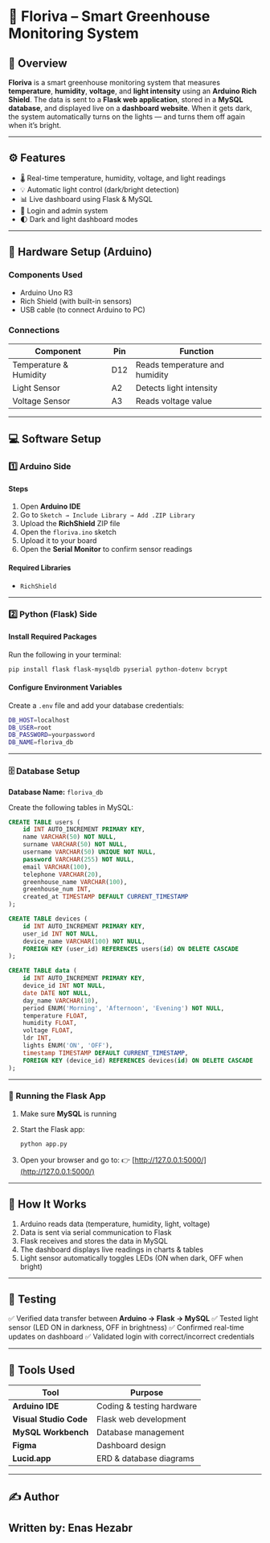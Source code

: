 # 🌱 Floriva – Smart Greenhouse Monitoring System

## 📖 Overview

**Floriva** is a smart greenhouse monitoring system that measures **temperature**, **humidity**, **voltage**, and **light intensity** using an **Arduino Rich Shield**.
The data is sent to a **Flask web application**, stored in a **MySQL database**, and displayed live on a **dashboard website**.
When it gets dark, the system automatically turns on the lights — and turns them off again when it’s bright.

---

## ⚙️ Features

* 🌡️ Real-time temperature, humidity, voltage, and light readings
* 💡 Automatic light control (dark/bright detection)
* 📊 Live dashboard using Flask & MySQL
* 🔐 Login and admin system
* 🌓 Dark and light dashboard modes

---

## 🧠 Hardware Setup (Arduino)

### Components Used

* Arduino Uno R3
* Rich Shield (with built-in sensors)
* USB cable (to connect Arduino to PC)

### Connections

| Component              | Pin | Function                       |
| ---------------------- | --- | ------------------------------ |
| Temperature & Humidity | D12 | Reads temperature and humidity |
| Light Sensor           | A2  | Detects light intensity        |
| Voltage Sensor         | A3  | Reads voltage value            |

---

## 💻 Software Setup

### 1️⃣ Arduino Side

#### Steps

1. Open **Arduino IDE**
2. Go to `Sketch → Include Library → Add .ZIP Library`
3. Upload the **RichShield** ZIP file
4. Open the `floriva.ino` sketch
5. Upload it to your board
6. Open the **Serial Monitor** to confirm sensor readings

#### Required Libraries

* `RichShield`

---

### 2️⃣ Python (Flask) Side

#### Install Required Packages

Run the following in your terminal:

```bash
pip install flask flask-mysqldb pyserial python-dotenv bcrypt
```

#### Configure Environment Variables

Create a `.env` file and add your database credentials:

```bash
DB_HOST=localhost
DB_USER=root
DB_PASSWORD=yourpassword
DB_NAME=floriva_db
```

---

### 🗄️ Database Setup

**Database Name:** `floriva_db`

Create the following tables in MySQL:

```sql
CREATE TABLE users (
    id INT AUTO_INCREMENT PRIMARY KEY,
    name VARCHAR(50) NOT NULL,
    surname VARCHAR(50) NOT NULL,
    username VARCHAR(50) UNIQUE NOT NULL,
    password VARCHAR(255) NOT NULL,
    email VARCHAR(100),
    telephone VARCHAR(20),
    greenhouse_name VARCHAR(100),
    greenhouse_num INT,
    created_at TIMESTAMP DEFAULT CURRENT_TIMESTAMP
);

CREATE TABLE devices (
    id INT AUTO_INCREMENT PRIMARY KEY,
    user_id INT NOT NULL,
    device_name VARCHAR(100) NOT NULL,
    FOREIGN KEY (user_id) REFERENCES users(id) ON DELETE CASCADE
);

CREATE TABLE data (
    id INT AUTO_INCREMENT PRIMARY KEY,
    device_id INT NOT NULL,
    date DATE NOT NULL,
    day_name VARCHAR(10),
    period ENUM('Morning', 'Afternoon', 'Evening') NOT NULL,
    temperature FLOAT,
    humidity FLOAT,
    voltage FLOAT,
    ldr INT,
    lights ENUM('ON', 'OFF'),
    timestamp TIMESTAMP DEFAULT CURRENT_TIMESTAMP,
    FOREIGN KEY (device_id) REFERENCES devices(id) ON DELETE CASCADE
);
```

---

### 🚀 Running the Flask App

1. Make sure **MySQL** is running
2. Start the Flask app:

   ```bash
   python app.py
   ```
3. Open your browser and go to:
   👉 [http://127.0.0.1:5000/](http://127.0.0.1:5000/)

---

## 📡 How It Works

1. Arduino reads data (temperature, humidity, light, voltage)
2. Data is sent via serial communication to Flask
3. Flask receives and stores the data in MySQL
4. The dashboard displays live readings in charts & tables
5. Light sensor automatically toggles LEDs (ON when dark, OFF when bright)

---

## 🧪 Testing

✅ Verified data transfer between **Arduino → Flask → MySQL**
✅ Tested light sensor (LED ON in darkness, OFF in brightness)
✅ Confirmed real-time updates on dashboard
✅ Validated login with correct/incorrect credentials

---

## 🧰 Tools Used

| Tool                   | Purpose                   |
| ---------------------- | ------------------------- |
| **Arduino IDE**        | Coding & testing hardware |
| **Visual Studio Code** | Flask web development     |
| **MySQL Workbench**    | Database management       |
| **Figma**              | Dashboard design          |
| **Lucid.app**          | ERD & database diagrams   |

---

## ✍️ Author

**Written by:** Enas Hezabr
---
